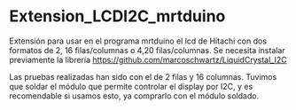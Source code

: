 # Extension_LCDI2C_mrtduino
Extensión para usar en el programa mrtduino el lcd de Hitachi con dos formatos de 2, 16 filas/columnas o 4,20 filas/columnas. Se necesita instalar previamente la librería https://github.com/marcoschwartz/LiquidCrystal_I2C

Las pruebas realizadas han sido con el de 2 filas y 16 columnas. Tuvimos que soldar el módulo que permite controlar el display por I2C, y es recomendable si usamos esto, ya comprarlo con el módulo soldado.


